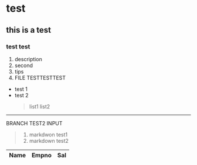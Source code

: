 # test
## this is a test
### test test
1. description
2. second
3. tips
4. FILE TESTTESTTEST
- test 1
- test 2
  > list1
  > list2
---

BRANCH TEST2 INPUT 

  > 1. markdwon test1
  > 2. markdown test2


|Name|Empno|Sal|
|----|-----|---|
